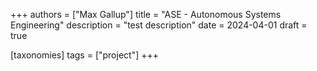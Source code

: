 +++
authors = ["Max Gallup"]
title = "ASE - Autonomous Systems Engineering"
description = "test description"
date = 2024-04-01
draft = true

[taxonomies]
tags = ["project"]
+++


